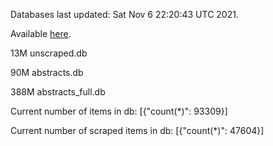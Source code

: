 Databases last updated: Sat Nov  6 22:20:43 UTC 2021. 

Available [here](https://github.com/cbeauhilton/ash-db/releases).

13M	unscraped.db

90M	abstracts.db

388M	abstracts_full.db

Current number of items in db:
[{"count(*)": 93309}]

Current number of scraped items in db:
[{"count(*)": 47604}]

